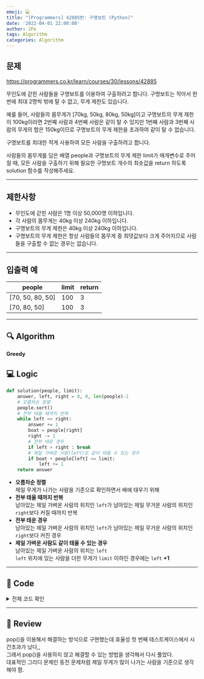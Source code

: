 ```yaml
---
emoji: 💻
title: "[Programmers] 42885번: 구명보트 (Python)"
date: '2022-04-01 22:00:00'
author: JFe
tags: Algorithm
categories: Algorithm
---
```


## 문제
https://programmers.co.kr/learn/courses/30/lessons/42885

무인도에 갇힌 사람들을 구명보트를 이용하여 구출하려고 합니다. 구명보트는 작아서 한 번에 최대 2명씩 밖에 탈 수 없고, 무게 제한도 있습니다.

예를 들어, 사람들의 몸무게가 [70kg, 50kg, 80kg, 50kg]이고 구명보트의 무게 제한이 100kg이라면 2번째 사람과 4번째 사람은 같이 탈 수 있지만 1번째 사람과 3번째 사람의 무게의 합은 150kg이므로 구명보트의 무게 제한을 초과하여 같이 탈 수 없습니다.

구명보트를 최대한 적게 사용하여 모든 사람을 구출하려고 합니다.

사람들의 몸무게를 담은 배열 people과 구명보트의 무게 제한 limit가 매개변수로 주어질 때, 모든 사람을 구출하기 위해 필요한 구명보트 개수의 최솟값을 return 하도록 solution 함수를 작성해주세요.

---

## 제한사항  
- 무인도에 갇힌 사람은 1명 이상 50,000명 이하입니다.  
- 각 사람의 몸무게는 40kg 이상 240kg 이하입니다.  
- 구명보트의 무게 제한은 40kg 이상 240kg 이하입니다.  
- 구명보트의 무게 제한은 항상 사람들의 몸무게 중 최댓값보다 크게 주어지므로 사람들을 구출할 수 없는 경우는 없습니다.  

---

## 입출력 예  
|people|limit|return|
|---|---|---|
|[70, 50, 80, 50]|100|3|
|[70, 80, 50]|100|3|

---

## 🔍 Algorithm
**Greedy**

## 💻 Logic

```Python
def solution(people, limit):
    answer, left, right = 0, 0, len(people)-1
    # 오름차순 정렬
    people.sort()
    # 전부 태울 때까지 반복
    while left <= right:
        answer += 1
        boat = people[right]
        right -= 1
        # 전부 태운 경우
        if left > right : break
        # 제일 가벼운 사람(left)도 같이 태울 수 있는 경우
        if boat + people[left] <= limit:
            left += 1
    return answer
```

- **오름차순 정렬**  
  제일 무게가 나가는 사람을 기준으로 확인하면서 배에 태우기 위해  
- **전부 태울 때까지 반복**  
  남아있는 제일 가벼운 사람의 위치인 `left`가 남아있는 제일 무거운 사람의 위치인 `right`보다 커질 때까지 반복  
- **전부 태운 경우**  
  남아있는 제일 가벼운 사람의 위치인 `left`가 남아있는 제일 무거운 사람의 위치인 `right`보다 커진 경우  
- **제일 가벼운 사람도 같이 태울 수 있는 경우**  
  남아있는 제일 가벼운 사람의 위치는 `left`  
  `left` 위치에 있는 사람을 더한 무게가 `limit` 이하인 경우에는 `left` **+1**  

---

## 🧩 Code
<details><summary>전체 코드 확인</summary>

```Python
def solution(people, limit):
    answer, left, right = 0, 0, len(people)-1
    # 오름차순 정렬
    people.sort()
    # 전부 태울 때까지 반복
    while left <= right:
        answer += 1
        boat = people[right]
        right -= 1
        # 전부 태운 경우
        if left > right : break
        # 제일 가벼운 사람(left)도 같이 태울 수 있는 경우
        if boat + people[left] <= limit:
            left += 1
    return answer
```
</details>

---

## 📝 Review

pop()을 이용해서 해결하는 방식으로 구현했는데 효율성 첫 번째 테스트케이스에서 시간초과가 났다,,  
그래서 pop()을 사용하지 않고 해결할 수 있는 방법을 생각해서 다시 풀었다.  
대표적인 그리디 문제인 동전 문제처럼 제일 무게가 많이 나가는 사람을 기준으로 생각해야 함.  


```toc
```
